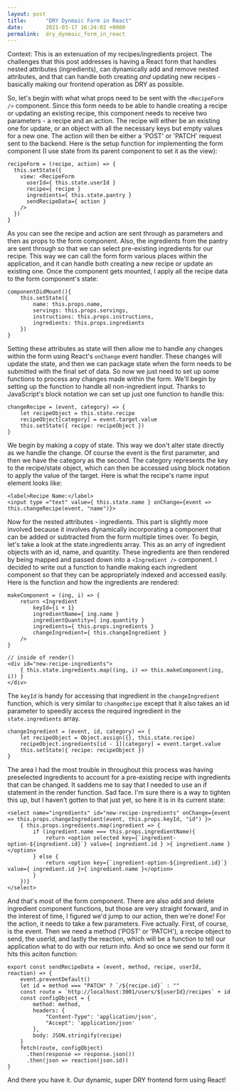 ```yaml
---
layout: post
title:      "DRY Dynmaic Form in React"
date:       2021-03-17 16:24:02 +0000
permalink:  dry_dynmaic_form_in_react
---
```



Context:
This is an extenuation of my recipes/ingredients project. The challenges that this post addresses is having a React form that handles nested attributes (ingredients), can dynamically add and remove nested attributes, and that can handle both creating *and* updating new recipes - basically making our frontend operation as DRY as possible. 

So, let's begin with what what props need to be sent with the `<RecipeForm />` component. Since this form needs to be able to handle creating a recipe or updating an existing recipe, this component needs to receive two parameters - a recipe and an action. The recipe will either be an existing one for update, or an object with all the necessary keys but empty values for a new one. The action will then be either a 'POST' or 'PATCH' request sent to the backend. Here is the setup function for implementing the form component (I use state from its parent component to set it as the view):
```
recipeForm = (recipe, action) => {
  this.setState({
    view: <RecipeForm 
      userId={ this.state.userId } 
      recipe={ recipe } 
      ingredients={ this.state.pantry } 
      sendRecipeData={ action }
    />
  })
}
```
As you can see the recipe and action are sent through as parameters and then as props to the form component. Also, the ingredients from the pantry are sent through so that we can select pre-existing ingredients for our recipe. This way we can call the form form various places within the application, and it can handle both creating a new recipe or update an existing one. Once the component gets mounted, I apply all the recipe data to the form component's state:
```
componentDidMount(){
    this.setState({
        name: this.props.name,
        servings: this.props.servings,
        instructions: this.props.instructions,
        ingredients: this.props.ingredients
    })
}
```
Setting these attributes as state will then allow me to handle any changes within the form using React's `onChange` event handler. These changes will update the state, and then we can package state when the form needs to be submitted with the final set of data. So now we just need to set up some functions to process any changes made within the form. We'll begin by setting up the function to handle all non-ingredient input. Thanks to JavaScript's block notation we can set up just one function to handle this:
```
changeRecipe = (event, category) => {
    let recipeObject = this.state.recipe
    recipeObject[category] = event.target.value
    this.setState({ recipe: recipeObject })
}
```
We begin by making a copy of state. This way we don't alter state directly as we handle the change. Of course the event is the first parameter, and then we have the category as the second. The category represents the key to the recipe/state object, which can then be accessed using block notation to apply the value of the target. Here is what the recipe's name input element looks like:
```
<label>Recipe Name:</label>
<input type ="text" value={ this.state.name } onChange={event => this.changeRecipe(event, "name")}>
```
Now for the nested attributes - ingredients. This part is slightly more involved because it involves dynamically incorporating a component that can be added or subtracted from the form multiple times over. To begin, let's take a look at the state.ingredients array. This as an arry of ingredient objects with an id, name, and quantity. These ingredients are then rendered by being mapped and passed down into a `<Ingredient />` component. I decided to write out a function to handle making each ingredient component so that they can be appropriately indexed and accessed easily. Here is the function and how the ingredients are rendered:
```
makeComponent = (ing, i) => {
    return <Ingredient 
        keyId={i + 1} 
        ingredientName={ ing.name } 
        ingredientQuantity={ ing.quantity } 
        ingredients={ this.props.ingredients } 
        changeIngredient={ this.changeIngredient }
    />
}

// inside of render() 
<div id="new-recipe-ingredients">
    { this.state.ingredients.map((ing, i) => this.makeComponent(ing, i)) }
</div>
```
The `keyId` is handy for accessing that ingredient in the `changeIngredient` function, which is very similar to `changeRecipe` except that it also takes an id parameter to speedily access the required ingredient in the `state.ingredients` array.
```
changeIngredient = (event, id, category) => {
    let recipeObject = Object.assign({}, this.state.recipe)
    recipeObject.ingredients[id - 1][category] = event.target.value
    this.setState({ recipe: recipeObject })
}
```
The area I had the most trouble in throughout this process was having preselected ingredients to account for a pre-existing recipe with ingredients that can be changed. It saddens me to say that I needed to use an if statement in the render function. Sad face. I'm sure there is a way to tighten this up, but I haven't gotten to that just yet, so here it is in its current state:
```
<select name="ingredients" id="new-recipe-ingredients" onChange={event => this.props.changeIngredient(event, this.props.keyId, "id") }>
    { this.props.ingredients.map(ingredient => {
        if (ingredient.name === this.props.ingredientName){
            return <option selected key={`ingredient-option-${ingredient.id}`} value={ ingredient.id } >{ ingredient.name }</option>
        } else {
            return <option key={`ingredient-option-${ingredient.id}`} value={ ingredient.id }>{ ingredient.name }</option>
        }
    })}
</select>
```
And that's most of the form component. There are also add and delete ingredient component functions, but those are very straight forward, and in the interest of time, I figured we'd jump to our action, then we're done! For the action, it needs to take a few parameters. Five actually. First, of course, is the event. Then we need a method ('POST' or 'PATCH'), a recipe object to send, the userId, and lastly the reaction, which will be a function to tell our application what to do with our return info. And so once we send our form it hits this aciton function:
```
export const sendRecipeData = (event, method, recipe, userId, reaction) => {
    event.preventDefault()
    let id = method === "PATCH" ? `/${recipe.id}` : ""
    const route = `http://localhost:3001/users/${userId}/recipes` + id
    const configObject = {
        method: method,
        headers: {
            "Content-Type": 'application/json',
            "Accept": 'application/json'
        },
        body: JSON.stringify(recipe)
    }
    fetch(route, configObject)
      .then(response => response.json())
      .then(json => reaction(json.id))
}
```
And there you have it. Our dynamic, super DRY frontend form using React!
